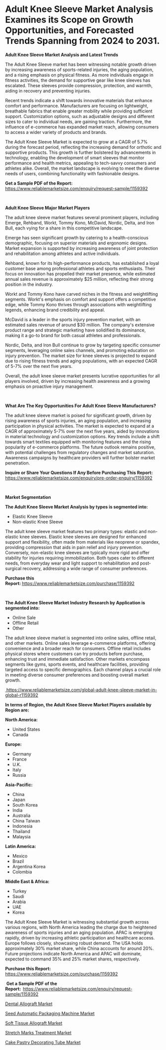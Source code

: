 <p><h1>Adult Knee Sleeve Market Analysis Examines its Scope on Growth Opportunities, and Forecasted Trends Spanning from 2024 to 2031.</h1></p><p><strong>Adult Knee Sleeve Market Analysis and Latest Trends</strong></p>
<p><p>The Adult Knee Sleeve market has been witnessing notable growth driven by increasing awareness of sports-related injuries, the aging population, and a rising emphasis on physical fitness. As more individuals engage in fitness activities, the demand for supportive gear like knee sleeves has escalated. These sleeves provide compression, protection, and warmth, aiding in recovery and preventing injuries.</p><p>Recent trends indicate a shift towards innovative materials that enhance comfort and performance. Manufacturers are focusing on lightweight, breathable fabrics that enable greater mobility while providing sufficient support. Customization options, such as adjustable designs and different sizes to cater to individual needs, are gaining traction. Furthermore, the influence of e-commerce has expanded market reach, allowing consumers to access a wider variety of products and brands.</p><p>The Adult Knee Sleeve Market is expected to grow at a CAGR of 5.7% during the forecast period, reflecting the increasing demand for orthotic and supportive products. This growth is further bolstered by advancements in technology, enabling the development of smart sleeves that monitor performance and health metrics, appealing to tech-savvy consumers and athletes alike. Overall, the market landscape is evolving to meet the diverse needs of users, combining functionality with fashionable designs.</p></p>
<p><strong>Get a Sample PDF of the Report:&nbsp;</strong> <a href="https://www.reliablemarketsize.com/enquiry/request-sample/1159392?utm_campaign=1845&utm_medium=2&utm_source=Github&utm_content=ia&utm_term=05122024&utm_id=adult-knee-sleeve">https://www.reliablemarketsize.com/enquiry/request-sample/1159392</a></p>
<p>&nbsp;</p>
<p><strong>Adult Knee Sleeve Major Market Players</strong></p>
<p><p>The adult knee sleeve market features several prominent players, including Emerge, Rehband, Workt, Tommy Kono, McDavid, Nordic, Delta, and Iron Bull, each vying for a share in this competitive landscape. </p><p>Emerge has seen significant growth by catering to a health-conscious demographic, focusing on superior materials and ergonomic designs. Market expansion is supported by increasing awareness of joint protection and rehabilitation among athletes and active individuals.</p><p>Rehband, known for its high-performance products, has established a loyal customer base among professional athletes and sports enthusiasts. Their focus on innovation has propelled their market presence, while estimated annual sales revenue is approximately $25 million, reflecting their strong position in the industry.</p><p>Workt and Tommy Kono have carved niches in the fitness and weightlifting segments. Workt's emphasis on comfort and support offers a competitive edge, while Tommy Kono thrives through associations with weightlifting legends, enhancing brand credibility and appeal. </p><p>McDavid is a leader in the sports injury prevention market, with an estimated sales revenue of around $30 million. The company's extensive product range and strategic marketing have solidified its dominance, making it a go-to brand for both casual athletes and professionals.</p><p>Nordic, Delta, and Iron Bull continue to grow by targeting specific consumer segments, leveraging online sales channels, and promoting education on injury prevention. The market size for knee sleeves is projected to expand due to rising fitness trends and aging populations, with an expected CAGR of 5-7% over the next five years.</p><p>Overall, the adult knee sleeve market presents lucrative opportunities for all players involved, driven by increasing health awareness and a growing emphasis on proactive injury management.</p></p>
<p>&nbsp;</p>
<p><strong>What Are The Key Opportunities For Adult Knee Sleeve Manufacturers?</strong></p>
<p><p>The adult knee sleeve market is poised for significant growth, driven by rising awareness of sports injuries, an aging population, and increasing participation in physical activities. The market is expected to expand at a CAGR of approximately 5-7% over the next five years, aided by innovations in material technology and customization options. Key trends include a shift towards smart textiles equipped with monitoring features and the rising popularity of e-commerce platforms. The future outlook remains positive, with potential challenges from regulatory changes and market saturation. Awareness campaigns by healthcare providers will further bolster market penetration.</p></p>
<p><strong>Inquire or Share Your Questions If Any Before Purchasing This Report:</strong> <a href="https://www.reliablemarketsize.com/enquiry/pre-order-enquiry/1159392?utm_campaign=1845&utm_medium=2&utm_source=Github&utm_content=ia&utm_term=05122024&utm_id=adult-knee-sleeve">https://www.reliablemarketsize.com/enquiry/pre-order-enquiry/1159392</a></p>
<p>&nbsp;</p>
<p><strong>Market Segmentation</strong></p>
<p><strong>The Adult Knee Sleeve Market Analysis by types is segmented into:</strong></p>
<p><ul><li>Elastic Knee Sleeve</li><li>Non-elastic Knee Sleeve</li></ul></p>
<p><p>The adult knee sleeve market features two primary types: elastic and non-elastic knee sleeves. Elastic knee sleeves are designed for enhanced support and flexibility, often made from materials like neoprene or spandex, providing compression that aids in pain relief and injury prevention. Conversely, non-elastic knee sleeves are typically more rigid and offer stability for injuries requiring immobilization. Both types cater to different needs, from everyday wear and light support to rehabilitation and post-surgical recovery, addressing a wide range of consumer preferences.</p></p>
<p><strong>Purchase this Report:&nbsp;</strong><a href="https://www.reliablemarketsize.com/purchase/1159392?utm_campaign=1845&utm_medium=2&utm_source=Github&utm_content=ia&utm_term=05122024&utm_id=adult-knee-sleeve">https://www.reliablemarketsize.com/purchase/1159392</a></p>
<p>&nbsp;</p>
<p><strong>The Adult Knee Sleeve Market Industry Research by Application is segmented into:</strong></p>
<p><ul><li>Online Sale</li><li>Offline Retail</li><li>Other</li></ul></p>
<p><p>The adult knee sleeve market is segmented into online sales, offline retail, and other markets. Online sales leverage e-commerce platforms, offering convenience and a broader reach for consumers. Offline retail includes physical stores where customers can try products before purchase, enhancing trust and immediate satisfaction. Other markets encompass segments like gyms, sports events, and healthcare facilities, providing targeted access to specific demographics. Each channel plays a crucial role in meeting diverse consumer preferences and boosting overall market growth.</p></p>
<p><a href="https://www.reliablemarketsize.com/global-adult-knee-sleeve-market-in-global-r1159392?utm_campaign=1845&utm_medium=2&utm_source=Github&utm_content=ia&utm_term=05122024&utm_id=adult-knee-sleeve">&nbsp;https://www.reliablemarketsize.com/global-adult-knee-sleeve-market-in-global-r1159392</a></p>
<p><strong>In terms of Region, the Adult Knee Sleeve Market Players available by Region are:</strong></p>
<p>
    <p> <strong> North America: </strong>
        <ul>
            <li>United States</li>
            <li>Canada</li>
        </ul>
        </p> 
    <p> <strong> Europe: </strong>
        <ul>
            <li>Germany</li>
            <li>France</li>
            <li>U.K.</li>
            <li>Italy</li>
            <li>Russia</li>
        </ul>
        </p> 
    <p> <strong> Asia-Pacific: </strong>
        <ul>
            <li>China</li>
            <li>Japan</li>
            <li>South Korea</li>
            <li>India</li>
            <li>Australia</li>
            <li>China Taiwan</li>
            <li>Indonesia</li>
            <li>Thailand</li>
            <li>Malaysia</li>
        </ul>
        </p> 
    <p> <strong> Latin America: </strong>
        <ul>
            <li>Mexico</li>
            <li>Brazil</li>
            <li>Argentina Korea</li>
            <li>Colombia</li>
        </ul>
        </p> 
    <p> <strong> Middle East & Africa: </strong>
        <ul>
            <li>Turkey</li>
            <li>Saudi</li>
            <li>Arabia</li>
            <li>UAE</li>
            <li>Korea</li>
        </ul>
    </p>
    </p>
<p><p>The Adult Knee Sleeve Market is witnessing substantial growth across various regions, with North America leading the charge due to heightened awareness of sports injuries and an aging population. APAC is emerging rapidly, driven by increasing athletic participation and healthcare access. Europe follows closely, showcasing robust demand. The USA holds approximately 30% market share, while China accounts for around 20%. Future projections indicate North America and APAC will dominate, expected to command 35% and 25% market shares, respectively.</p></p>
<p><strong>Purchase this Report: </strong><a href="https://www.reliablemarketsize.com/purchase/1159392?utm_campaign=1845&utm_medium=2&utm_source=Github&utm_content=ia&utm_term=05122024&utm_id=adult-knee-sleeve">https://www.reliablemarketsize.com/purchase/1159392</a></p>
<p>&nbsp;<strong>Get a Sample PDF of the Report:&nbsp;&nbsp;</strong><a href="https://www.reliablemarketsize.com/enquiry/request-sample/1159392?utm_campaign=1845&utm_medium=2&utm_source=Github&utm_content=ia&utm_term=05122024&utm_id=adult-knee-sleeve">https://www.reliablemarketsize.com/enquiry/request-sample/1159392</a></p>
<p><strong></strong></p>
<p><p><a href="https://www.linkedin.com/pulse/thorough-examination-global-dental-allograft-market-size-focus-63hie?utm_campaign=1845&utm_medium=2&utm_source=Github&utm_content=ia&utm_term=05122024&utm_id=adult-knee-sleeve">Dental Allograft Market</a></p><p><a href="https://issuu.com/reportprime-2/docs/seed-automatic-packaging-machine-market-size-2030.?utm_campaign=1845&utm_medium=2&utm_source=Github&utm_content=ia&utm_term=05122024&utm_id=adult-knee-sleeve">Seed Automatic Packaging Machine Market</a></p><p><a href="https://www.linkedin.com/pulse/soft-tissue-allograft-market-trends-insights-type-application-odgxe?utm_campaign=1845&utm_medium=2&utm_source=Github&utm_content=ia&utm_term=05122024&utm_id=adult-knee-sleeve">Soft Tissue Allograft Market</a></p><p><a href="https://www.linkedin.com/pulse/stretch-marks-treatment-market-analysis-industry-forecast-b1cpe?utm_campaign=1845&utm_medium=2&utm_source=Github&utm_content=ia&utm_term=05122024&utm_id=adult-knee-sleeve">Stretch Marks Treatment Market</a></p><p><a href="https://issuu.com/reportprime-2/docs/cake-pastry-decorating-tube-market-size-2030.pptx?utm_campaign=1845&utm_medium=2&utm_source=Github&utm_content=ia&utm_term=05122024&utm_id=adult-knee-sleeve">Cake Pastry Decorating Tube Market</a></p></p>